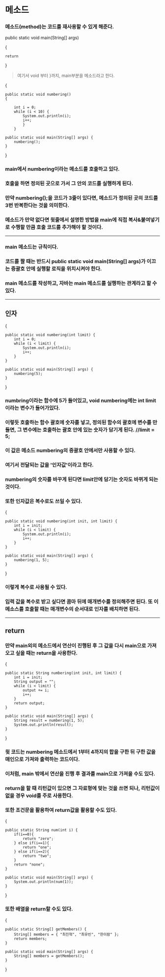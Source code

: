 # 메소드
### 메소드(method)는 코드를 재사용할 수 있게 해준다.
public static void main(String[] args)

{

    return
}

> 여기서 void 부터 }까지, main부분을 메소드라고 한다.

{

    public static void numbering()
    {

        int i = 0;
        while (i < 10) {
            System.out.println(i);
            i++;
            }
        }

    public static void main(String[] args) {
        numbering();
    }
}
### main에서 numbering이라는 메소드를 호출하고 있다.
### 호출을 하면 정의된 곳으로 가서 그 안의 코드를 실행하게 된다.
### 만약 numbering();을 코드가 3줄이 있다면, 메소드가 정의된 곳의 코드를 3번 반복한다는 것을 의미한다.
### 메소드가 만약 없다면 윗줄에서 설명한 방법을 main에 직접 복사&붙여넣기로 수행할 만큼 호출 코드를 추가해야 할 것이다.
---
### main 메소드는 규칙이다.
### 코드를 짤 때는 반드시 public static void main(String[] args)가 이끄는 중괄호 안에 실행할 로직을 위치시켜야 한다.
###  main 메소드를 작성하고, 자바는 main 메소드를 실행하는 관계라고 할 수 있다.
---
## 인자
{

    public static void numbering(int limit) {
        int i = 0;
        while (i < limit) {
            System.out.println(i);
            i++;
        }
    }
 
    public static void main(String[] args) {
        numbering(5);
    }
}
### numbring이라는 함수에 5가 들어있고, void numbering에는 int limit이라는 변수가 들어가있다.
### 이렇듯 호출하는 함수 괄호에 숫자를 넣고, 정의된 함수의 괄호에 변수를 만들면, 그 변수에는 호출하는 괄호 안에 있는 숫자가 담기게 된다. //limit = 5;
### 이 값은 메소드 numbering의 중괄호 안에서만 사용할 수 있다.
### 여기서 전달되는 값을 '인자값'이라고 한다.
### numbering의 숫자를 바꾸게 된다면 limit안에 담기는 숫자도 바뀌게 되는 것이다.
### 또한 인자값은 복수로도 쓰일 수 있다.
{
 
    public static void numbering(int init, int limit) {
        int i = init;
        while (i < limit) {
            System.out.println(i);
            i++;
        }
    }
 
    public static void main(String[] args) {
        numbering(1, 5);
    }
}
### 이렇게 복수로 사용될 수 있다.
### 입력 값을 복수로 받고 싶다면 콤마 뒤에 매개변수를 정의해주면 된다. 또 이 메소스를 호출할 때는 매개변수의 순서대로 인자를 배치하면 된다.
---
## return
### 만약 main외의 메소드에서 연산이 진행된 후 그 값을 다시 main으로 가져오고 싶을 때는 return을 사용한다.

{

    public static String numbering(int init, int limit) {
        int i = init;
        String output = "";
        while (i < limit) {
            output += i;
            i++;
        }
        return output;
    }
 
    public static void main(String[] args) {
        String result = numbering(1, 5);
        System.out.println(result);
    }
}
### 윗 코드는 numbering 메소드에서 1부터 4까지의 합을 구한 뒤 구한 값을 매인으로 가져와 출력하는 코드이다.
### 이처럼, main 밖에서 연산을 진행 후 결과를 main으로 가져올 수도 있다.
### return을 할 때 리턴값이 있으면 그 자료형에 맞는 것을 쓰면 되나, 리턴값이 없을 경우 void를 주로 사용한다.
### 또한 조건문을 활용하여 return값을 활용할 수도 있다.
{

    public static String num(int i) {
        if(i==0){
            return "zero";
        } else if(i==1){
            return "one";
        } else if(i==2){
            return "two";
        }
        return "none";
    }
 
    public static void main(String[] args) {
        System.out.println(num(1));
    }
}
### 또한 배열을 return할 수도 있다.
{
 
    public static String[] getMembers() {
        String[] members = { "최진혁", "최유빈", "한이람" };
        return members;
    }
 
    public static void main(String[] args) {
        String[] members = getMembers();
    }
}